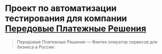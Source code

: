 ﻿
# Проект по автоматизации тестирования для компании [Передовые Платежные Решения](https://www.petrolplus.ru/)

> Передовые Платежные Решения — Финтех оператор сервисов для бизнеса в России.
